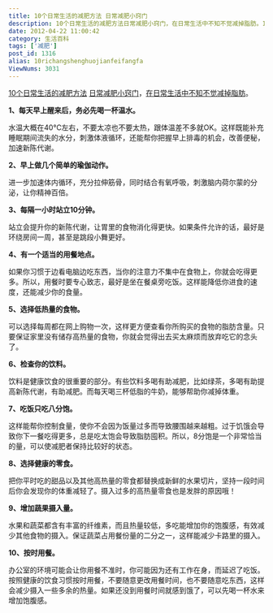 ```yaml
---
title: 10个日常生活的减肥方法 日常减肥小窍门
description: 10个日常生活的减肥方法日常减肥小窍门，在日常生活中不知不觉减掉脂肪。1、每天早上醒来后，务必先喝一杯温水。水温大概在40℃左右，不要太凉也不要太热，跟体温差不多就OK。这样既能补充睡眠期间流失的水分，刺激体液循环，还能帮你把握早上排毒的机会，改善便秘，加速新陈代谢。2、早上做几个简单的瑜伽动作。进一步加速体内循环，充分拉伸筋骨，同时结合有氧呼吸，刺激脑内荷尔蒙的分泌，让你精神百倍。3、每隔一小
date: 2012-04-22 11:00:42
category: 生活百科
tags: ['减肥']
post_id: 1316
alias: 10richangshenghuojianfeifangfa
ViewNums: 3031
---
```


[10个日常生活的减肥方法](/blog/10richangshenghuojianfeifangfa) [日常减肥小窍门](/blog/10richangshenghuojianfeifangfa)，[在日常生活中不知不觉减掉脂肪](/blog/10richangshenghuojianfeifangfa)。

**1、每天早上醒来后，务必先喝一杯温水。**

水温大概在40℃左右，不要太凉也不要太热，跟体温差不多就OK。这样既能补充睡眠期间流失的水分，刺激体液循环，还能帮你把握早上排毒的机会，改善便秘，加速新陈代谢。

**2、早上做几个简单的瑜伽动作。**

进一步加速体内循环，充分拉伸筋骨，同时结合有氧呼吸，刺激脑内荷尔蒙的分泌，让你精神百倍。

**3、每隔一小时站立10分钟。**

站立会提升你的新陈代谢，让胃里的食物消化得更快。如果条件允许的话，最好是环绕房间一周，甚至是跳段小舞更好。

**4、有一个适当的用餐地点。**

如果你习惯于边看电脑边吃东西，当你的注意力不集中在食物上，你就会吃得更多。所以，用餐时要专心致志，最好是坐在餐桌旁吃饭。这样能降低你进食的速度，还能减少你的食量。

**5、选择低热量的食物。**

可以选择每周都在网上购物一次，这样更方便查看你所购买的食物的脂肪含量。只要保证家里没有储存高热量的食物，你就会觉得出去买太麻烦而放弃吃它的念头了。

**6、检查你的饮料。**

饮料是健康饮食的很重要的部分。有些饮料多喝有助减肥，比如绿茶，多喝有助提高新陈代谢，有助减肥。而每天喝三杯低脂的牛奶，能够帮助你减掉体重。

**7、吃饭只吃八分饱。**

这样能帮你控制食量，使你不会因为饭量过多而导致腰围越来越粗。过于饥饿会导致你下一餐吃得更多，总是吃太饱会导致脂肪囤积。所以，8分饱是一个非常恰当的量，可以使减肥者保持比较好的状态。

**8、选择健康的零食。**

把你平时吃的甜品以及其他高热量的零食都替换成新鲜的水果切片，坚持一段时间后你会发现你的体重减轻了。摄入过多的高热量零食也是发胖的原因哦！

**9、增加蔬果摄入量。**

水果和蔬菜都含有丰富的纤维素，而且热量较低，多吃能增加你的饱腹感，有效减少其他食物的摄入。保证蔬菜占用餐份量的二分之一，这样能减少卡路里的摄入。

**10、按时用餐。**

办公室的环境可能会让你用餐不准时，你可能因为还有工作在身，而延迟了吃饭。按照健康的饮食习惯按时用餐，不要随意更改用餐时间，也不要随意吃东西，这样会减少摄入一些多余的热量。如果还没到用餐时间就感到饿了，可以先喝一杯水来增加饱腹感。

